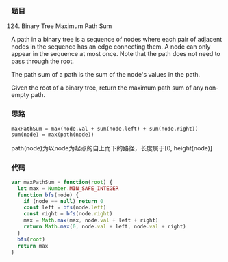 ### 题目
124. Binary Tree Maximum Path Sum

A path in a binary tree is a sequence of nodes where each pair of adjacent nodes in the sequence has an edge connecting them. A node can only appear in the sequence at most once. Note that the path does not need to pass through the root.

The path sum of a path is the sum of the node's values in the path.

Given the root of a binary tree, return the maximum path sum of any non-empty path.

### 思路
```
maxPathSum = max(node.val + sum(node.left) + sum(node.right))
sum(node) = max(path(node))
```
path(node)为以node为起点的自上而下的路径，长度属于[0, height(node)]


### 代码
```javascript
var maxPathSum = function(root) {
  let max = Number.MIN_SAFE_INTEGER
  function bfs(node) {
    if (node == null) return 0
    const left = bfs(node.left)
    const right = bfs(node.right)
    max = Math.max(max, node.val + left + right)
    return Math.max(0, node.val + left, node.val + right)
  }
  bfs(root)
  return max
}
```
